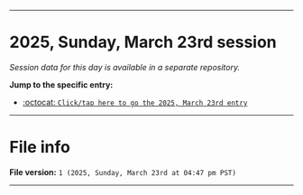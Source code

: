 
***

# 2025, Sunday, March 23rd session

_Session data for this day is available in a separate repository._

**Jump to the specific entry:**

- [:octocat: `Click/tap here to go the 2025, March 23rd entry`](https://github.com/seanpm2001/SeansLifeArchive_Images_TinyTower_Y2025/tree/SeansLifeArchive_Images_TinyTower_Y2025_Main-dev/2025/03_March/23/)

***

# File info

**File version:** `1 (2025, Sunday, March 23rd at 04:47 pm PST)`

***
